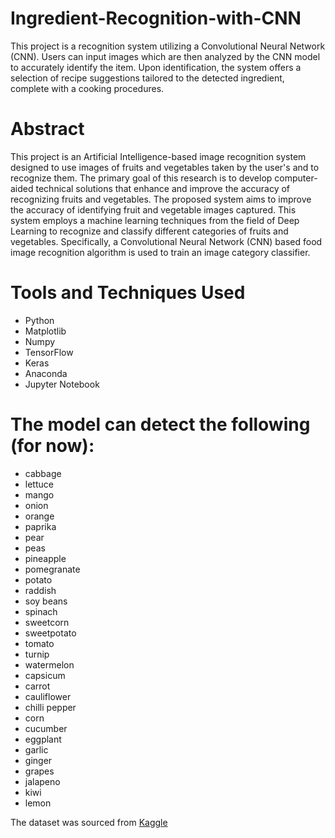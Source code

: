 # Ingredient-Recognition-with-CNN
This project is a recognition system utilizing a Convolutional Neural Network (CNN). Users can input images which are then analyzed by the CNN model to accurately identify the item. Upon identification, the system offers a selection of recipe suggestions tailored to the detected ingredient, complete with a cooking procedures.

# Abstract
This project is an Artificial Intelligence-based image recognition system designed to use images of fruits and vegetables taken by the user's and to recognize them. The primary goal of this research is to develop computer-aided technical solutions that enhance and improve the accuracy of recognizing fruits and vegetables. The proposed system aims to improve the accuracy of identifying fruit and vegetable images captured. This system employs a machine learning techniques from the field of Deep Learning to recognize and classify different categories of fruits and vegetables. Specifically, a Convolutional Neural Network (CNN) based food image recognition algorithm is used to train an image category classifier.

# Tools and Techniques Used
- Python
- Matplotlib
- Numpy
- TensorFlow
- Keras
- Anaconda
- Jupyter Notebook

# The model can detect the following (for now):
- cabbage
- lettuce
- mango
- onion
- orange
- paprika
- pear
- peas
- pineapple
- pomegranate
- potato
- raddish
- soy beans
- spinach
- sweetcorn
- sweetpotato
- tomato
- turnip
- watermelon
- capsicum
- carrot
- cauliflower
- chilli pepper
- corn
- cucumber
- eggplant
- garlic
- ginger
- grapes
- jalapeno
- kiwi
- lemon

The dataset was sourced from [Kaggle](https://www.kaggle.com/datasets/kritikseth/fruit-and-vegetable-image-recognition)
